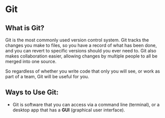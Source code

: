 # Git 
## What is Git?
Git is the most commonly used version control system. Git tracks the changes you make to files, so you have a record of what has been done, and you can revert to specific versions should you ever need to. Git also makes collaboration easier, allowing changes by multiple people to all be merged into one source. 

So regardless of whether you write code that only you will see, or work as part of a team, Git will be useful for you.

## Ways to Use Git: 
* Git is software that you can access via a command line (terminal), or a desktop app that has a **GUI** (graphical user interface).


